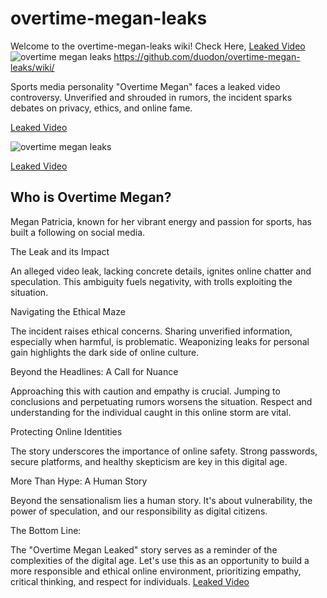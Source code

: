 # overtime-megan-leaks
Welcome to the overtime-megan-leaks wiki!
Check Here, [Leaked Video](https://t.ly/overtimemegan)
![overtime megan leaks](https://nypost.com/wp-content/uploads/sites/2/2022/12/newspress-collage-24938896-1670505952979.jpg?quality=75&strip=all&1670488831)
https://github.com/duodon/overtime-megan-leaks/wiki/

Sports media personality "Overtime Megan" faces a leaked video controversy. Unverified and shrouded in rumors, the incident sparks debates on privacy, ethics, and online fame.

[Leaked Video](https://t.ly/overtimemegan)

![overtime megan leaks](https://groups.google.com/group/aubtu/attach/470178f46dfaf/overtime-megan-leak.jpg?part=0.1&view=1)

[Leaked Video](https://t.ly/overtimemegan)

## Who is Overtime Megan?

Megan Patricia, known for her vibrant energy and passion for sports, has built a following on social media.

The Leak and its Impact

An alleged video leak, lacking concrete details, ignites online chatter and speculation. This ambiguity fuels negativity, with trolls exploiting the situation.

Navigating the Ethical Maze

The incident raises ethical concerns. Sharing unverified information, especially when harmful, is problematic. Weaponizing leaks for personal gain highlights the dark side of online culture.

Beyond the Headlines: A Call for Nuance

Approaching this with caution and empathy is crucial. Jumping to conclusions and perpetuating rumors worsens the situation. Respect and understanding for the individual caught in this online storm are vital.

Protecting Online Identities

The story underscores the importance of online safety. Strong passwords, secure platforms, and healthy skepticism are key in this digital age.

More Than Hype: A Human Story

Beyond the sensationalism lies a human story. It's about vulnerability, the power of speculation, and our responsibility as digital citizens.

The Bottom Line:

The "Overtime Megan Leaked" story serves as a reminder of the complexities of the digital age. Let's use this as an opportunity to build a more responsible and ethical online environment, prioritizing empathy, critical thinking, and respect for individuals.
[Leaked Video](https://t.ly/overtimemegan)
